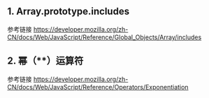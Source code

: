 ## 1. Array.prototype.includes

参考链接
https://developer.mozilla.org/zh-CN/docs/Web/JavaScript/Reference/Global_Objects/Array/includes

## 2. 幂（\*\*）运算符

参考链接
https://developer.mozilla.org/zh-CN/docs/Web/JavaScript/Reference/Operators/Exponentiation
